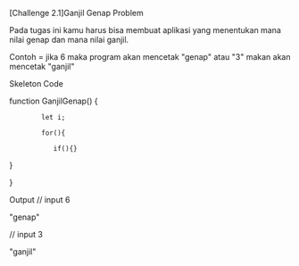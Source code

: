 [Challenge 2.1]Ganjil Genap
Problem

Pada tugas ini kamu harus bisa membuat aplikasi yang menentukan mana nilai genap dan mana nilai ganjil.

Contoh = jika 6 maka program akan mencetak "genap" atau "3" makan akan mencetak "ganjil"



Skeleton Code

function GanjilGenap() {

            let i;

            for(){

               if(){}

   }

}


Output
// input 6

"genap"

 

// input 3

"ganjil"
